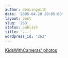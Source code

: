 ```yaml
---
author: dealingwith
date: '2005-04-20 20:05:00'
layout: post
slug: '263'
status: publish
title: '...'
wordpress_id: '263'
---
```


[KidsWithCameras' photos][1]

   [1]: http://www.flickr.com/photos/kidswithcameras/

